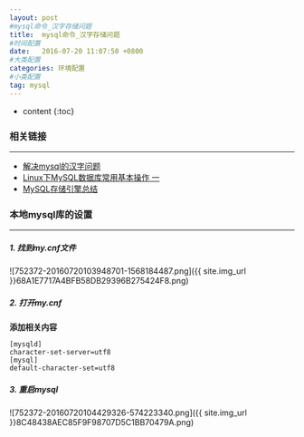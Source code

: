 ```yaml
---
layout: post
#mysql命令_汉字存储问题 
title:  mysql命令_汉字存储问题 
#时间配置
date:   2016-07-20 11:07:50 +0800
#大类配置
categories: 环境配置
#小类配置
tag: mysql
---
```


* content
{:toc}

### 相关链接
---


* <a href="http://www.2cto.com/database/201308/236961.html" target="_blank">解决mysql的汉字问题</a><br>
* <a href="http://www.cnblogs.com/xdpxyxy/archive/2012/11/16/2773662.html" target="_blank">Linux下MySQL数据库常用基本操作 一</a><br>
* <a href="http://www.jb51.net/article/55849.htm" target="_blank">MySQL存储引擎总结</a><br>

### 本地mysql库的设置
---

##### 1. 找到my.cnf文件

![752372-20160720103948701-1568184487.png]({{ site.img_url }}68A1E7717A4BFB58DB29396B275424F8.png)

##### 2. 打开my.cnf

**添加相关内容**

```
[mysqld]
character-set-server=utf8
[mysql]
default-character-set=utf8
```

##### 3. 重启mysql

![752372-20160720104429326-574223340.png]({{ site.img_url }}8C48438AEC85F9F98707D5C1BB70479A.png)